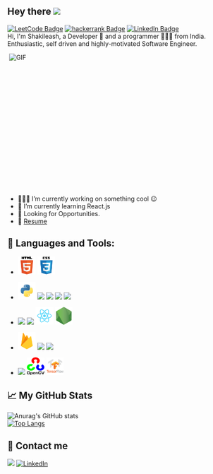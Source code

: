 ## Hey there <img src="https://media.giphy.com/media/hvRJCLFzcasrR4ia7z/giphy.gif" width="25px">
[![LeetCode Badge](https://img.shields.io/badge/-Letcode-black?style=flat&logo=Leetcode&logoColor=yellow&link=https://leetcode.com/Shakileash5/)](https://leetcode.com/Shakileash5/)
[![hackerrank Badge](https://img.shields.io/badge/-Hackerrank-green?style=flat&logo=Hackerrank&logoColor=white&link=https://www.hackerrank.com/Shakileash)](https://www.hackerrank.com/Shakileash)
[![LinkedIn Badge](https://img.shields.io/badge/-LinkedIn-blue?style=flat&logo=LinkedIn&logoColor=white&link=https://www.linkedin.com/in/shakileash-chinraj-232139170/)](https://www.linkedin.com/in/shakileash-chinraj-232139170/)
<br>
Hi, I'm Shakileash, a Developer 🚀 and a programmer 👨🏽‍💻 from India. Enthusiastic, self driven and highly-motivated
Software Engineer.

 <img align="right" alt="GIF" src="https://media.giphy.com/media/pALw8LdftuqAw/giphy.gif" width="500" height="320" />


- 👨🏽‍💻 I’m currently working on something cool :wink:
- 🌱 I’m currently learning React.js
- 🚪  Looking for Opportunities.   
- 📝 [Resume](https://drive.google.com/file/d/1g5Q7t4X_SWLIkZ2VTPE5gLs-V9wp_0bu/view)

## 🔮 Languages and Tools:
-  <code><img height="40" src="https://raw.githubusercontent.com/github/explore/80688e429a7d4ef2fca1e82350fe8e3517d3494d/topics/html/html.png"></code>
  <code><img height="40" src="https://raw.githubusercontent.com/github/explore/80688e429a7d4ef2fca1e82350fe8e3517d3494d/topics/css/css.png"></code>


-  <code><img height="40" src="https://raw.githubusercontent.com/github/explore/80688e429a7d4ef2fca1e82350fe8e3517d3494d/topics/python/python.png"></code>
  <code><img height="40" src="https://www.freepnglogos.com/uploads/javascript/javascript-online-logo-for-website-0.png"></code>
  <code><img height="40" src="https://www.freeiconspng.com/uploads/c--logo-icon-0.png"></code>
  <code><img height="40" src="https://image.flaticon.com/icons/png/512/226/226777.png"></code>
  <code><img height="40" src="https://iconape.com/wp-content/files/ap/353147/png/c-programming-language-logo.png"></code>

-  <code><img height="40" src="https://cdn.iconscout.com/icon/free/png-512/django-11-1175036.png"></code>
   <code><img height="40" src="https://cfrichardson.info/static/flasks.png"></code>
   <code><img height="40" src="https://raw.githubusercontent.com/github/explore/80688e429a7d4ef2fca1e82350fe8e3517d3494d/topics/react/react.png"></code>
  <code><img height="40" src="https://raw.githubusercontent.com/github/explore/80688e429a7d4ef2fca1e82350fe8e3517d3494d/topics/nodejs/nodejs.png"></code>


-  <code><img height="40" src="https://raw.githubusercontent.com/github/explore/80688e429a7d4ef2fca1e82350fe8e3517d3494d/topics/firebase/firebase.png"></code>
  <code><img height="40" src="https://cdn.freebiesupply.com/logos/large/2x/mysql-logo-png-transparent.png"></code>
  <code><img height="40" src="https://1000logos.net/wp-content/uploads/2020/08/MongoDB-Logo.png"></code>

-  <code><img height="40" src="https://cdn.freebiesupply.com/logos/large/2x/git-logo-png-transparent.png"></code> 
   <code><img height="40" src="https://raw.githubusercontent.com/github/explore/80688e429a7d4ef2fca1e82350fe8e3517d3494d/topics/opencv/opencv.png"></code>
   <code><img height="40" src="https://raw.githubusercontent.com/github/explore/80688e429a7d4ef2fca1e82350fe8e3517d3494d/topics/tensorflow/tensorflow.png"></code>


## 📈 My GitHub Stats


![Anurag's GitHub stats](https://github-readme-stats.vercel.app/api?username=shakileash5&show_icons=true&theme=radical)
<br>
[![Top Langs](https://github-readme-stats.vercel.app/api/top-langs/?username=Shakileash5&layout=compact&theme=radical)](https://github.com/anuraghazra/github-readme-stats)









## 📧 Contact me
[<img src="https://img.shields.io/badge/Gmail-D14836?style=for-the-badge&logo=gmail&logoColor=white" />](mailto:shakileash2000@gmail.com)  [<img alt="LinkedIn" src="https://img.shields.io/badge/linkedin-%230077B5.svg?style=for-the-badge&logo=linkedin&logoColor=white"/>](https://www.linkedin.com/in/shakileash-chinraj-232139170/)

